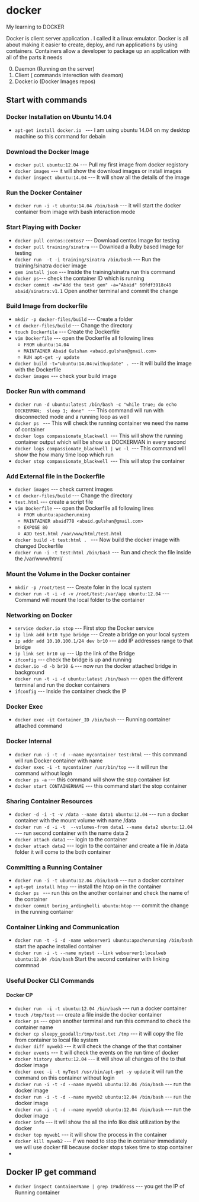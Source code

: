 # docker
My learning to DOCKER

Docker is client server application . I called it a linux emulator. Docker is all about making it easier to create, deploy, and run applications by using containers. Containers allow a developer to package up an application with all of the parts it needs

0. Daemon (Running on the server)
0. Client ( commands interection with deamon)
0. Docker.io (Docker Images repos)

## Start with commands

### Docker Installation on Ubuntu 14.04

* `apt-get install docker.io ` --- I am using ubuntu 14.04 on my desktop machine so this command for debain 

### Download the Docker Image 

* `docker pull ubuntu:12.04` --- Pull my first image from docker registory 
* `docker images` --- it will show the download images or install images 
* `docker inspect ubuntu:14.04` --- It will show all the details of the image

### Run the Docker Container 

* `docker run -i -t ubuntu:14.04 /bin/bash` --- it will start the docker container from image with bash interaction mode
### Start Playing with Docker
* `docker pull centos:centos7` --- Download centos Image for testing
* `docker pull training/sinatra` --- Download a Ruby based Image for testing
* `docker run  -t -i training/sinatra /bin/bash` --- Run the training/sinatra docker image
* `gem install json` --- Inside the training/sinatra run this command
* `docker ps`--- check the container ID which is running
* `docker commit -m="Add the test gem" -a="Abaid" 60fdf3918c49 abaid/sinatra:v1.1` Open another terminal and commit the change

### Build Image from dockerfile
* `mkdir -p docker-files/build` --- Create a folder 
* `cd docker-files/build` --- Change the directory 
* `touch Dockerfile` --- Create the Dockerfile
* `vim Dockerfile` --- open the Dockerfile all following lines
  *   `FROM ubuntu:14.04`
  *   `MAINTAINER Abaid Gulshan <abaid.gulshan@gmail.com>`
  *   `RUN apt-get -y update`
* `docker build -t="ubuntu:14.04:withupdate" . `--- it will build the image with the Dockerfile 
* `docker images` --- check your build image

### Docker Run with command 
* `docker run -d ubuntu:latest /bin/bash -c "while true; do echo DOCKERMAN;  sleep 1; done" ` --- This command will run with disconnected mode and a running loop as well
* `docker ps ` --- This will check the running container we need the name of container 
* `docker logs compassionate_blackwell `--- This will show the running container output which will be show us DOCKERMAN in every second
* `docker logs compassionate_blackwell | wc -l `--- This command will show the how many time loop which run
* `docker stop compassionate_blackwell `--- This will stop the container

### Add External file in the Dockerfile
* `docker images` --- check current images
* `cd docker-files/build` --- Change the directory
* `test.html` --- create a script file
* `vim Dockerfile` --- open the Dockerfile all following lines
  * `FROM ubuntu:apacherunning`
  * `MAINTAINER abaid778 <abaid.gulshan@gmail.com>`
  * `EXPOSE 80`
  * `ADD test.html /var/www/html/test.html`
* `docker build -t test:html . ` --- Now build the docker image with changed Dockerfile
* `docker run -i -t test:html /bin/bash` --- Run and check the file inside the /var/www/html/
  
### Mount the Volume in the Docker container 
* `mkdir -p /root/test` --- Create foler in the local system
* `docker run -t -i -d -v /root/test:/var/app ubuntu:12.04` --- Command will mount the local folder to the container 

### Networking on Docker 

* `service docker.io stop` --- First stop the Docker service
* `ip link add br10 type bridge` --- Create a bridge on your local system
* `ip addr add 10.10.100.1/24 dev br10` --- add IP addresses range to that bridge
* `ip link set br10 up` --- Up the link of the Bridge
* `ifconfig` --- check the bridge is up and running
* `docker.io -d -b br10 &` --- now run the docker attached bridge in background 
* `docker run -t -i -d ubuntu:latest /bin/bash` --- open the different terminal and run the docker containers
* `ifconfig` --- Inside the container check the IP

### Docker Exec

* `docker exec -it Container_ID /bin/bash` --- Running container attached command 

### Docker Internal

* `docker run -i -t -d --name mycontainer test:html` --- this command will run Docker container with name
* `docker exec -i -t mycontainer /usr/bin/top` --- it will run the command without login 
* `docker ps -a` --- this command will show the stop container list
* `docker start CONTAINERNAME` --- this command start the stop container

### Sharing Container Resources

* `docker -d -i -t -v /data --name data1 ubuntu:12.04` ---  run a docker container with the mount volume with name /data
* `docker run -d -i -t  --volumes-from data1 --name data2 ubuntu:12.04` --- run second container with the name data 2
* `docker attach data1` --- login to the container 
* `docker attach data2` --- login to the container and create a file in /data folder it will come to the both container

### Committing a Running Container

* `docker run -i -t ubuntu:12.04 /bin/bash` --- run a docker container 
* `apt-get install htop` --- install the htop on in the container
* `docker ps ` --- run this on the another container and check the name of the container 
* `docker commit boring_ardinghelli ubuntu:htop` --- commit the change in the running container 

### Container Linking and Communication

* `docker run -t -i -d -name webserver1 ubuntu:apacherunning /bin/bash` start the apache installed container
* `docker run -i -t --name mytest --link webserver1:localweb ubuntu:12.04 /bin/bash` Start the second container with linking commnad

### Useful Docker CLI Commands
#### Docker CP
* `docker run  -i -t ubuntu:12.04 /bin/bash` --- run a docker container 
* `touch /tmp/test` --- create a file inside the docker container 
* `docker ps` --- open another terminal and run this command to check the container name
* `docker cp sleepy_goodall:/tmp/test.txt /tmp` --- it will copy the file from container to local file system
* `docker diff myweb3` --- it will check the change of the that container
* `docker events` --- It will check the events on the run time of docker
* `docker history ubuntu:12.04` --- it will show all changes of the to that docker image
* `docker exec -i -t myTest /usr/bin/apt-get -y update` it will run the command on this container without login
* `docker run -i -t -d --name myweb1 ubuntu:12.04 /bin/bash` --- run the docker image
* `docker run -i -t -d --name myweb2 ubuntu:12.04 /bin/bash` --- run the docker image
* `docker run -i -t -d --name myweb3 ubuntu:12.04 /bin/bash` --- run the docker image
* `docker info` --- it will show the all the info like disk utilization by the docker
* `docker top myweb1` --- it will show the process in the container
* `docker kill myweb2` --- if we need to stop the in container immediately we will use docker fill because docker stops takes time to stop container
*

## Docker IP get command

* `docker inspect ContainerName | grep IPAddress` --- you get the IP of Running container

